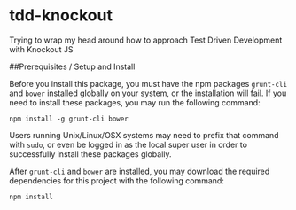 tdd-knockout
============

Trying to wrap my head around how to approach Test Driven Development with Knockout JS

##Prerequisites / Setup and Install

Before you install this package, you must have the npm packages `grunt-cli` and `bower` installed globally on your system, or the installation will fail. If you need to install these packages, you may run the following command:

```
npm install -g grunt-cli bower
```

Users running Unix/Linux/OSX systems may need to prefix that command with `sudo`, or even be logged in as the local super user in order to successfully install these packages globally.

After `grunt-cli` and `bower` are installed, you may download the required dependencies for this project with the following command:

```
npm install
```
